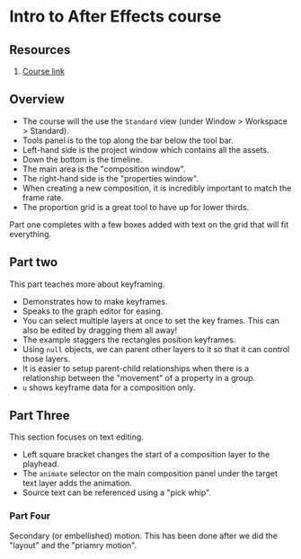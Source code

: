 # Intro to After Effects course

## Resources

1. [Course link](https://www.skillshare.com/classes/Introduction-to-Adobe-After-Effects-Getting-Started-with-Motion-Graphics/1983581210/lessons)

## Overview

- The course will the use the `Standard` view (under Window > Workspace > Standard).
- Tools panel is to the top along the bar below the tool bar.
- Left-hand side is the project window which contains all the assets.
- Down the bottom is the timeline.
- The main area is the "composition window".
- The right-hand side is the "properties window".
- When creating a new composition, it is incredibly important to match the frame rate.
- The proportion grid is a great tool to have up for lower thirds.

Part one completes with a few boxes added with text on the grid that will fit everything.

## Part two

This part teaches more about keyframing.

- Demonstrates how to make keyframes.
- Speaks to the graph editor for easing.
- You can select multiple layers at once to set the key frames. This can also be edited by dragging them all away!
- The example staggers the rectangles position keyframes.
- Using `null` objects, we can parent other layers to it so that it can control those layers.
- It is easier to setup parent-child relationships when there is a relationship between the "movement" of a property in a group.
- `u` shows keyframe data for a composition only.

## Part Three

This section focuses on text editing.

- Left square bracket changes the start of a composition layer to the playhead.
- The `animate` selector on the main composition panel under the target text layer adds the animation.
- Source text can be referenced using a "pick whip".

### Part Four

Secondary (or embellished) motion. This has been done after we did the "layout" and the "priamry motion".

